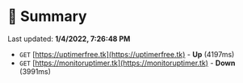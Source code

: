 # 📖 Summary
Last updated: **1/4/2022, 7:26:48 PM**

- `GET` [https://uptimerfree.tk](https://uptimerfree.tk) - **Up** (4197ms)
- `GET` [https://monitoruptimer.tk](https://monitoruptimer.tk) - **Down** (3991ms)
